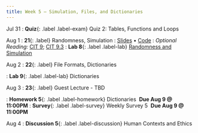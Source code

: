 ```yaml
---
title: Week 5 — Simulation, Files, and Dictionaries
---
```


Jul 31
: **Quiz**{: .label .label-exam} Quiz 2: Tables, Functions and Loops
  

Aug 1
: **21**{: .label} Randomness, Simulation
  : [Slides](https://docs.google.com/presentation/d/1LgWA-U7L_fHv7ZFt1QfdJgSfs7rubnsyA9JIycn-oLg/edit?usp=sharing) &#8226; [Code](https://datahub.berkeley.edu/hub/user-redirect/git-pull?repo=https%3A%2F%2Fgithub.com%2Fdata-6-berkeley%2Fmaterials-su23&urlpath=tree%2Fmaterials-su23%2Flectures%2Flec21%2Flec21.ipynb&branch=main)
: *Optional Reading:* [CIT 9](https://inferentialthinking.com/chapters/09/Randomness.html); [CIT 9.3](https://inferentialthinking.com/chapters/09/3/Simulation.html)
: **Lab 8**{: .label .label-lab} [Randomness and Simulation](https://eecs.datahub.berkeley.edu/hub/user-redirect/git-pull?repo=https%3A%2F%2Fgithub.com%2Fdata-6-berkeley%2Fmaterials-su23&branch=main&urlpath=tree%2Fmaterials-su23%2Flab%2Flab08%2Flab08.ipynb)

Aug 2
: **22**{: .label} File Formats, Dictionaries
  <!--: [Slides](#) &#8226; [Code](#) &#8226; [Blank Code](#)-->
<!--: *Optional Reading:* [SPR 23](https://cs.stanford.edu/people/nick/py/python-dict.html); [CP 2.4.3](http://composingprograms.com/pages/24-mutable-data.html#dictionaries)-->
: **Lab 9**{: .label .label-lab} Dictionaries

Aug 3
: **23**{: .label} Guest Lecture - TBD
  <!--: [Slides](#) &#8226; [Code](#)-->
: **Homework 5**{: .label .label-homework} Dictionaries &nbsp;**Due Aug 9 @ 11:00PM**
: **Survey**{: .label .label-survey} Weekly Survey 5 &nbsp;**Due Aug 9 @ 11:00PM**

Aug 4
: **Discussion 5**{: .label .label-discussion} Human Contexts and Ethics
